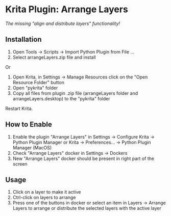 # Krita Plugin: Arrange Layers

*The missing "align and distribute layers" functionality!*
 
## Installation

1. Open Tools &rarr; Scripts &rarr; Import Python Plugin from File ...
2. Select arrangeLayers.zip file and install

Or

1. Open Krita, in Settings &rarr; Manage Resources click on the "Open Resource Folder" button
2. Open "pykrita" folder
3. Copy all files from plugin .zip file (arrangeLayers folder and arrangeLayers.desktop) to the "pykrita" folder

Restart Krita.

## How to Enable

1. Enable the plugin "Arrange Layers" in Settings &rarr; Configure Krita &rarr; Python Plugin Manager or Krita &rarr; Preferences... &rarr; Python Plugin Manager (MacOS)
2. Check "Arrange Layers" docker in Settings &rarr; Dockers
3. New "Arrange Layers" docker should be present in right part of the screen

## Usage

1. Click on a layer to make it active
2. Ctrl-click on layers to arrange
3. Press one of the buttons in docker or select an item in Layers &rarr; Arrange Layers to arrange or distribute the selected layers with the active layer
